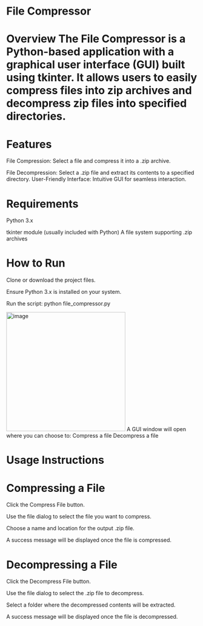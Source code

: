 File Compressor
===
Overview
The File Compressor is a Python-based application with a graphical user interface (GUI) built using tkinter. 
It allows users to easily compress files into zip archives and decompress zip files into specified directories.
====
Features
==
File Compression: Select a file and compress it into a .zip archive.

File Decompression: Select a .zip file and extract its contents to a specified directory.
User-Friendly Interface: Intuitive GUI for seamless interaction.

Requirements
===
Python 3.x

tkinter module (usually included with Python)
A file system supporting .zip archives

How to Run
===
Clone or download the project files.

Ensure Python 3.x is installed on your system.

Run the script:
python file_compressor.py


<img width="314" alt="image" src="https://github.com/user-attachments/assets/93eeee4d-5b11-468f-a974-804595523b74" />
A GUI window will open where you can choose to:
Compress a file
Decompress a file

Usage Instructions
===
Compressing a File
===
Click the Compress File button.

Use the file dialog to select the file you want to compress.

Choose a name and location for the output .zip file.

A success message will be displayed once the file is compressed.

Decompressing a File
==

Click the Decompress File button.

Use the file dialog to select the .zip file to decompress.

Select a folder where the decompressed contents will be extracted.

A success message will be displayed once the file is decompressed.
